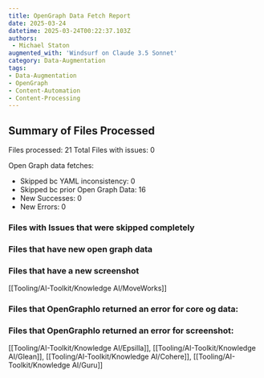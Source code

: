 ```yaml
---
title: OpenGraph Data Fetch Report
date: 2025-03-24
datetime: 2025-03-24T00:22:37.103Z
authors: 
 - Michael Staton
augmented_with: 'Windsurf on Claude 3.5 Sonnet'
category: Data-Augmentation
tags:
- Data-Augmentation
- OpenGraph
- Content-Automation
- Content-Processing
---
```


## Summary of Files Processed
Files processed: 21
Total Files with issues: 0

Open Graph data fetches:
- Skipped bc YAML inconsistency: 0
- Skipped bc prior Open Graph Data: 16
- New Successes: 0
- New Errors: 0

### Files with Issues that were skipped completely


### Files that have new open graph data 


### Files that have a new screenshot
[[Tooling/AI-Toolkit/Knowledge AI/MoveWorks]]


### Files that OpenGraphIo returned an error for core og data:


### Files that OpenGraphIo returned an error for screenshot:
[[Tooling/AI-Toolkit/Knowledge AI/Epsilla]], [[Tooling/AI-Toolkit/Knowledge AI/Glean]], [[Tooling/AI-Toolkit/Knowledge AI/Cohere]], [[Tooling/AI-Toolkit/Knowledge AI/Guru]]


